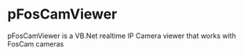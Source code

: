 pFosCamViewer
=============

pFosCamViewer is a VB.Net realtime IP Camera viewer that works with FosCam cameras
